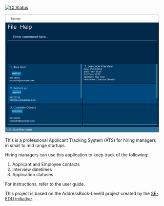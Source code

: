 [![CI Status](https://github.com/se-edu/addressbook-level3/workflows/Java%20CI/badge.svg)](https://github.com/AY2324S2-CS2103T-F11-3/tp/actions)

![Ui](docs/images/UpdatedUi.png)

This is a professional Applicant Tracking System (ATS) for hiring managers in small to mid range startups.<br>

Hiring managers can use this application to keep track of the following:
1. Applicant and Employee contacts
2. Interview datetimes
3. Application statuses

For instructions, refer to the user guide.

This project is based on the AddressBook-Level3 project created by the [SE-EDU initiative](https://se-education.org).
